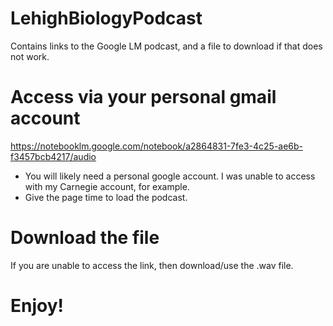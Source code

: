 # LehighBiologyPodcast
Contains links to the Google LM podcast, and a file to download if that does not work.

# Access via your personal gmail account
https://notebooklm.google.com/notebook/a2864831-7fe3-4c25-ae6b-f3457bcb4217/audio 
- You will likely need a personal google account. I was unable to access with my Carnegie account, for example.
- Give the page time to load the podcast.

# Download the file
If you are unable to access the link, then download/use the .wav file.

# Enjoy!
